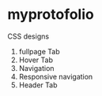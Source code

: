 # myprotofolio

CSS designs

1. fullpage Tab
2. Hover Tab
3. Navigation
4. Responsive navigation
5. Header Tab